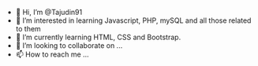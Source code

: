 - 👋 Hi, I’m @Tajudin91
- 👀 I’m interested in learning Javascript, PHP, mySQL and all those related to them
- 🌱 I’m currently learning HTML, CSS and Bootstrap.
- 💞️ I’m looking to collaborate on ...
- 📫 How to reach me ...

<!---
Tajudin91/Tajudin91 is a ✨ special ✨ repository because its `README.md` (this file) appears on your GitHub profile.
You can click the Preview link to take a look at your changes.
--->
